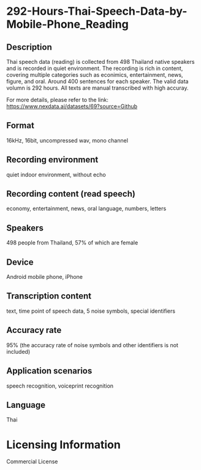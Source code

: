 # 292-Hours-Thai-Speech-Data-by-Mobile-Phone_Reading


## Description
Thai speech data (reading) is collected from 498 Thailand native speakers and is recorded in quiet environment. The recording is rich in content, covering multiple categories such as econimics, entertainment, news, figure, and oral. Around 400 sentences for each speaker. The valid data volumn is 292 hours. All texts are manual transcribed with high accuray.

For more details, please refer to the link: https://www.nexdata.ai/datasets/69?source=Github


## Format
16kHz, 16bit, uncompressed wav, mono channel

## Recording environment
quiet indoor environment, without echo

## Recording content (read speech)
economy, entertainment, news, oral language, numbers, letters

## Speakers
498 people from Thailand, 57% of which are female

## Device
Android mobile phone, iPhone

## Transcription content
text, time point of speech data, 5 noise symbols, special identifiers

## Accuracy rate
95% (the accuracy rate of noise symbols and other identifiers is not included)

## Application scenarios
speech recognition, voiceprint recognition

## Language
Thai

# Licensing Information
Commercial License
